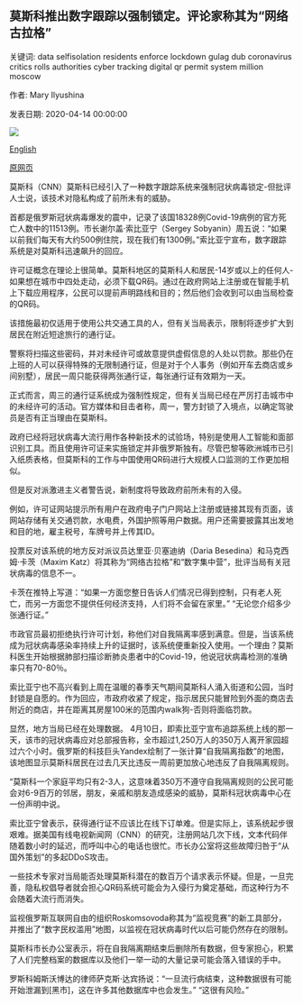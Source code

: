 ## 莫斯科推出数字跟踪以强制锁定。评论家称其为“网络古拉格”

关键词: data selfisolation residents enforce lockdown gulag dub coronavirus critics rolls authorities cyber tracking digital qr permit system million moscow

作者: Mary Ilyushina

发表日期: 2020-04-14 00:00:00

![](https://cdn.cnn.com/cnnnext/dam/assets/200402185935-34-week-in-photos-0403-super-tease.jpg)

[English](Moscow%20rolls%20out%20digital%20tracking%20to%20enforce%20lockdown.%20Critics%20dub%20it%20a%20%27cyber%20Gulag%27.md)

[原网页](https://edition.cnn.com/2020/04/14/world/moscow-cyber-tracking-qr-code-intl/index.html)

莫斯科（CNN）莫斯科已经引入了一种数字跟踪系统来强制冠状病毒锁定-但批评人士说，该技术对隐私构成了前所未有的威胁。

首都是俄罗斯冠状病毒爆发的震中，记录了该国18328例Covid-19病例的官方死亡人数中的11513例。市长谢尔盖·索比亚宁（Sergey Sobyanin）周五说：“如果以前我们每天有大约500例住院，现在我们有1300例。”索比亚宁宣布，数字跟踪系统是对莫斯科迅速飙升的回应。

许可证概念在理论上很简单。莫斯科地区的莫斯科人和居民-14岁或以上的任何人-如果想在城市中四处走动，必须下载QR码。通过在政府网站上注册或在智能手机上下载应用程序，公民可以提前声明路线和目的；然后他们会收到可以由当局检查的QR码。

该措施最初仅适用于使用公共交通工具的人，但有关当局表示，限制将逐步扩大到居民在附近短途旅行的通行证。

警察将扫描这些密码，并对未经许可或故意提供虚假信息的人处以罚款。那些仍在上班的人可以获得特殊的无限制通行证，但是对于个人事务（例如开车去商店或乡间别墅），居民一周只能获得两张通行证，每张通行证有效期为一天。

正式而言，周三的通行证系统成为强制性规定，但有关当局已经在严厉打击城市中的未经许可的活动。官方媒体和目击者称，周一，警方封锁了入境点，以确定驾驶员是否有正当理由在莫斯科。

政府已经将冠状病毒大流行用作各种新技术的试验场，特别是使用人工智能和面部识别工具。而且使用许可证来实施锁定并非俄罗斯独有。尽管巴黎等欧洲城市已引入纸质表格，但莫斯科的工作与中国使用QR码进行大规模人口监测的工作更加相似。

但是反对派激进主义者警告说，新制度将导致政府前所未有的入侵。

例如，许可证网站提示所有用户在政府电子门户网站上注册或链接其现有页面，该网站存储有关交通罚款，水电费，外国护照等用户数据。用户还需要披露其出发地和目的地，雇主税号，车牌号并上传其ID。

投票反对该系统的地方反对派议员达里亚·贝塞迪纳（Daria Besedina）和马克西姆·卡茨（Maxim Katz）将其称为“网络古拉格”和“数字集中营”，批评当局有关冠状病毒的信息不一。

卡茨在推特上写道：“如果一方面您整日告诉人们情况已得到控制，只有老人死亡，而另一方面您不提供任何经济支持，人们将不会留在家里。” “无论您介绍多少张通行证。”

市政官员最初拒绝执行许可计划，称他们对自我隔离率感到满意。但是，当该系统成为冠状病毒感染率持续上升的证据时，该系统便重新投入使用。一个理由？莫斯科医生开始根据肺部扫描诊断肺炎患者中的Covid-19，他说冠状病毒检测的准确率只有70-80％。

索比亚宁也不高兴看到上周在温暖的春季天气期间莫斯科人涌入街道和公园，当时封锁是自愿的。作为回应，市政府收紧了规定，指示居民只能冒险到外面的商店去附近的商店，并在距离其房屋100米的范围内walk狗-否则将面临罚款。

显然，地方当局已经在处理数据。 4月10日，即索比亚宁宣布追踪系统上线的那一天，该市的冠状病毒应对总部报告称，全市超过1,250万人的350万人离开家园超过六个小时。俄罗斯的科技巨头Yandex绘制了一张计算“自我隔离指数”的地图，该地图显示莫斯科居民在过去几天比违反一周前更加放心地违反了自我隔离规则。

“莫斯科一个家庭平均只有2-3人，这意味着350万不遵守自我隔离规则的公民可能会对6-9百万的邻居，朋友，亲戚和朋友造成感染的威胁，莫斯科冠状病毒中心在一份声明中说。

索比亚宁曾表示，获得通行证不应该比在线下订单难。但是实际上，该系统起步很艰难。据美国有线电视新闻网（CNN）的研究，注册网站几次下线，文本代码伴随着数小时的延迟，而呼叫中心的电话也很忙。市长办公室将这些故障归咎于“从国外策划”的多起DDoS攻击。

一些技术专家对当局能否处理莫斯科潜在的数百万个请求表示怀疑。但是，一旦完善，隐私权倡导者就会担心QR码系统可能会为入侵行为奠定基础，而这种行为不会随着大流行而消失。

监视俄罗斯互联网自由的组织Roskomsovoda称其为“监视竞赛”的新工具部分，并推出了“数字民权滥用”地图，以监视在冠状病毒时代以后可能仍然存在的限制。

莫斯科市长办公室表示，将在自我隔离期结束后删除所有数据，但专家担心，积累了人们完整档案的数据库以及他们一举一动的大量记录可能会落入错误的手中。

罗斯科姆斯沃博达的律师萨克斯·达宾扬说：“一旦流行病结束，这种数据很有可能开始泄漏到[黑市]，这在许多其他数据库中也会发生。” “这很有风险。”